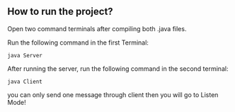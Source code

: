## How to run the project?

Open two command terminals after compiling both .java files.

Run the following command in the first Terminal:

    java Server

After running the server, run the following command in the second terminal:

    java Client

you can only send one message through client then you will go to Listen Mode!